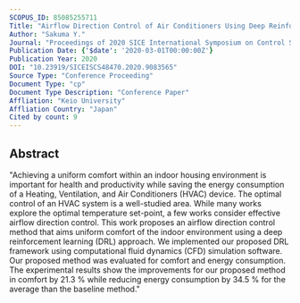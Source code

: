 ```yaml
---
SCOPUS_ID: 85085255711
Title: "Airflow Direction Control of Air Conditioners Using Deep Reinforcement Learning"
Author: "Sakuma Y."
Journal: "Proceedings of 2020 SICE International Symposium on Control Systems, SICE ISCS 2020"
Publication Date: {'$date': '2020-03-01T00:00:00Z'}
Publication Year: 2020
DOI: "10.23919/SICEISCS48470.2020.9083565"
Source Type: "Conference Proceeding"
Document Type: "cp"
Document Type Description: "Conference Paper"
Affliation: "Keio University"
Affliation Country: "Japan"
Cited by count: 9
---
```


## Abstract
"Achieving a uniform comfort within an indoor housing environment is important for health and productivity while saving the energy consumption of a Heating, Ventilation, and Air Conditioners (HVAC) device. The optimal control of an HVAC system is a well-studied area. While many works explore the optimal temperature set-point, a few works consider effective airflow direction control. This work proposes an airflow direction control method that aims uniform comfort of the indoor environment using a deep reinforcement learning (DRL) approach. We implemented our proposed DRL framework using computational fluid dynamics (CFD) simulation software. Our proposed method was evaluated for comfort and energy consumption. The experimental results show the improvements for our proposed method in comfort by 21.3 % while reducing energy consumption by 34.5 % for the average than the baseline method."
